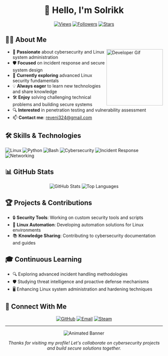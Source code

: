 
<div align="center">

# 👋 Hello, I'm Solrikk

[![Views](https://komarev.com/ghpvc/?username=solrikk&color=blue&style=flat&label=Profile+Views)](https://github.com/solrikk)
[![Followers](https://img.shields.io/github/followers/solrikk?style=flat&color=blue&label=Followers)](https://github.com/solrikk)
[![Stars](https://img.shields.io/github/stars/solrikk?affiliations=OWNER%2CCOLLABORATOR&style=social&label=Total+Stars)](https://github.com/solrikk)

</div>

## 👨‍💻 About Me

<img align="right" width="180" src="https://raw.githubusercontent.com/TheDudeThatCode/TheDudeThatCode/master/Assets/Developer.gif" alt="Developer Gif"/>

- 🔭 **Passionate** about cybersecurity and Linux system administration
- 🛡️ **Focused** on incident response and secure system design
- 🌱 **Currently exploring** advanced Linux security fundamentals
- 💡 **Always eager** to learn new technologies and share knowledge
- 🛠️ **Enjoy** solving challenging technical problems and building secure systems
- 🔍 **Interested** in penetration testing and vulnerability assessment
- 📫 **Contact me**: [reveni324@gmail.com](mailto:reveni324@gmail.com)

## 🛠️ Skills & Technologies

![Linux](https://img.shields.io/badge/-Linux-FCC624?style=for-the-badge&logo=linux&logoColor=black)
![Python](https://img.shields.io/badge/-Python-3776AB?style=for-the-badge&logo=python&logoColor=white)
![Bash](https://img.shields.io/badge/-Bash-4EAA25?style=for-the-badge&logo=gnu-bash&logoColor=white)
![Cybersecurity](https://img.shields.io/badge/-Cybersecurity-276DC3?style=for-the-badge&logo=shield&logoColor=white)
![Incident Response](https://img.shields.io/badge/-Incident_Response-E34F26?style=for-the-badge&logo=fire&logoColor=white)
![Networking](https://img.shields.io/badge/-Networking-0078D4?style=for-the-badge&logo=cisco&logoColor=white)

## 📊 GitHub Stats

<div align="center">
  <img src="https://github-readme-stats.vercel.app/api?username=solrikk&show_icons=true&theme=dark" alt="GitHub Stats" />
  <img src="https://github-readme-stats.vercel.app/api/top-langs/?username=solrikk&layout=compact&theme=dark" alt="Top Languages" />
</div>

## 🏆 Projects & Contributions

- 🔒 **Security Tools**: Working on custom security tools and scripts
- 🧰 **Linux Automation**: Developing automation solutions for Linux environments
- 📚 **Knowledge Sharing**: Contributing to cybersecurity documentation and guides

## 🎓 Continuous Learning

- 🔍 Exploring advanced incident handling methodologies
- 🛡️ Studying threat intelligence and proactive defense mechanisms
- 🖥️ Enhancing Linux system administration and hardening techniques

## 🔗 Connect With Me

<div align="center">

[![GitHub](https://img.shields.io/badge/-GitHub-181717?style=for-the-badge&logo=github)](https://github.com/solrikk)
[![Email](https://img.shields.io/badge/-Email-D14836?style=for-the-badge&logo=gmail&logoColor=white)](mailto:reveni324@gmail.com)
[![Steam](https://img.shields.io/badge/-Steam-000000?style=for-the-badge&logo=steam&logoColor=white)](https://steamcommunity.com/profiles/76561198123896039/)

</div>

---

<div align="center">
  <img src="https://raw.githubusercontent.com/trinib/trinib/a5f17399d881c5651a89bfe4a621014b08346cf0/images/marquee.svg" alt="Animated Banner">
  
  <i>Thanks for visiting my profile! Let's collaborate on cybersecurity projects and build secure solutions together.</i>
</div>
